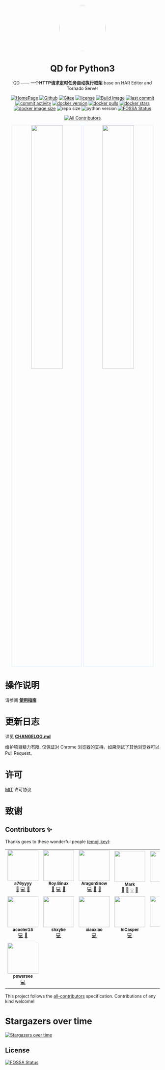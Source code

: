 <p align="center">
   <a href="https://github.com/qd-today/qd">
   <img style="border-radius:50%" width="150" src="https://fastly.jsdelivr.net/gh/qd-today/qd@master/web/static/img/icon.png">
   </a>
</p>

<h1 align="center">QD for Python3</h1>

<div align="center">
QD —— 一个<b>HTTP请求定时任务自动执行框架</b> base on HAR Editor and Tornado Server

[![HomePage][HomePage-image]][HomePage-url]
[![Github][Github-image]][Github-url]
[![Gitee][Gitee-image]][Gitee-url]
[![license][github-license-image]][github-license-url]
[![Build Image][workflow-image]][workflow-url]
[![last commit][last-commit-image]][last-commit-url]
[![commit activity][commit-activity-image]][commit-activity-url]
[![docker version][docker-version-image]][docker-version-url]
[![docker pulls][docker-pulls-image]][docker-pulls-url]
[![docker stars][docker-stars-image]][docker-stars-url]
[![docker image size][docker-image-size-image]][docker-image-size-url]
![repo size][repo-size-image]
![python version][python-version-image]
[![FOSSA Status](https://app.fossa.com/api/projects/git%2Bgithub.com%2Fa76yyyy%2Fqd.svg?type=shield)](https://app.fossa.com/projects/git%2Bgithub.com%2Fa76yyyy%2Fqd?ref=badge_shield)
<!-- ALL-CONTRIBUTORS-BADGE:START - Do not remove or modify this section -->
[![All Contributors](https://img.shields.io/badge/all_contributors-15-orange.svg?style=flat-square)](#contributors-)
<!-- ALL-CONTRIBUTORS-BADGE:END -->

[HomePage-image]: https://img.shields.io/badge/HomePage-qd--today-brightgreen
[HomePage-url]: https://qiandao.a76yyyy.cn
[Github-image]: https://img.shields.io/static/v1?label=Github&message=qd-today&color=brightgreen
[Github-url]: https://github.com/qd-today/qd/
[Gitee-image]: https://img.shields.io/static/v1?label=Gitee&message=a76yyyy&color=brightgreen
[Gitee-url]: https://gitee.com/qd-today/qd/
[github-license-image]: https://img.shields.io/github/license/qd-today/qd
[github-license-url]: https://github.com/qd-today/qd/blob/master/LICENSE
[last-commit-image]: https://img.shields.io/github/last-commit/qd-today/qd
[last-commit-url]: https://github.com/qd-today/qd/
[commit-activity-image]: https://img.shields.io/github/commit-activity/m/qd-today/qd
[commit-activity-url]: https://github.com/qd-today/qd/
[docker-version-image]: https://img.shields.io/docker/v/qdtoday/qd?style=flat
[docker-version-url]: https://hub.docker.com/r/qdtoday/qd/tags?page=1&ordering=last_updated
[docker-pulls-image]: https://img.shields.io/docker/pulls/qdtoday/qd?style=flat
[docker-pulls-url]: https://hub.docker.com/r/qdtoday/qd
[docker-stars-image]: https://img.shields.io/docker/stars/qdtoday/qd?style=flat
[docker-stars-url]: https://hub.docker.com/r/qdtoday/qd
[docker-image-size-image]: https://img.shields.io/docker/image-size/qdtoday/qd?style=flat
[docker-image-size-url]: https://hub.docker.com/r/qdtoday/qd
[repo-size-image]: https://img.shields.io/github/repo-size/qd-today/qd
[python-version-image]: https://img.shields.io/github/pipenv/locked/python-version/qd-today/qd
[workflow-image]: https://github.com/qd-today/qd/actions/workflows/Publish%20Package.yml/badge.svg
[workflow-url]: https://github.com/qd-today/qd/actions/workflows/Publish%20Package.yml

</div>

<p align="center">
   <img width="45%" style="border:solid 1px #DCEBFB" src="https://fastly.jsdelivr.net/gh/qd-today/qd@master/web/docs/public/login.png" >
   <img width="45%" style="border:solid 1px #DCEBFB" src="https://fastly.jsdelivr.net/gh/qd-today/qd@master/web/docs/public/index.png">
</p>

操作说明
==========

请参阅 **[使用指南](https://qd-today.github.io/qd/zh_CN/)**

更新日志
===========

详见 **[CHANGELOG.md](./CHANGELOG.md)**

维护项目精力有限, 仅保证对 Chrome 浏览器的支持。如果测试了其他浏览器可以 Pull Request。

许可
===========

[MIT](https://fastly.jsdelivr.net/gh/qd-today/qd@master/LICENSE) 许可协议

致谢
===========

## Contributors ✨

Thanks goes to these wonderful people ([emoji key](https://allcontributors.org/docs/en/emoji-key)):

<!-- ALL-CONTRIBUTORS-LIST:START - Do not remove or modify this section -->
<!-- prettier-ignore-start -->
<!-- markdownlint-disable -->
<table>
  <tr>
    <td align="center"><a href="http://www.a76yyyy.cn"><img src="https://avatars.githubusercontent.com/u/56478790?v=4?s=100" width="100px;" alt=""/><br /><sub><b>a76yyyy</b></sub></a><br /><a href="#design-a76yyyy" title="Design">🎨</a> <a href="https://github.com/qd-today/qd/commits?author=a76yyyy" title="Code">💻</a> <a href="#maintenance-a76yyyy" title="Maintenance">🚧</a></td>
    <td align="center"><a href="http://binux.me/"><img src="https://avatars.githubusercontent.com/u/646451?v=4?s=100" width="100px;" alt=""/><br /><sub><b>Roy Binux</b></sub></a><br /><a href="#design-Binux" title="Design">🎨</a> <a href="https://github.com/qd-today/qd/commits?author=Binux" title="Code">💻</a> <a href="#maintenance-Binux" title="Maintenance">🚧</a></td>
    <td align="center"><a href="https://github.com/AragonSnow"><img src="https://avatars.githubusercontent.com/u/22835918?v=4?s=100" width="100px;" alt=""/><br /><sub><b>AragonSnow</b></sub></a><br /><a href="https://github.com/qd-today/qd/commits?author=AragonSnow" title="Code">💻</a> <a href="#design-AragonSnow" title="Design">🎨</a> <a href="#maintenance-AragonSnow" title="Maintenance">🚧</a></td>
    <td align="center"><a href="https://www.quchao.net"><img src="https://avatars.githubusercontent.com/u/36469805?v=4?s=100" width="100px;" alt=""/><br /><sub><b>Mark</b></sub></a><br /><a href="#design-Mark-1215" title="Design">🎨</a> <a href="#blog-Mark-1215" title="Blogposts">📝</a> <a href="#example-Mark-1215" title="Examples">💡</a> <a href="https://github.com/qd-today/qd/commits?author=Mark-1215" title="Documentation">📖</a></td>
    <td align="center"><a href="https://github.com/cdpidan"><img src="https://avatars.githubusercontent.com/u/8141453?v=4?s=100" width="100px;" alt=""/><br /><sub><b>pidan</b></sub></a><br /><a href="#design-cdpidan" title="Design">🎨</a></td>
    <td align="center"><a href="https://buzhibujue.cf"><img src="https://avatars.githubusercontent.com/u/24644841?v=4?s=100" width="100px;" alt=""/><br /><sub><b>buzhibujue</b></sub></a><br /><a href="https://github.com/qd-today/qd/commits?author=buzhibujuelb" title="Code">💻</a></td>
    <td align="center"><a href="https://github.com/billypon"><img src="https://avatars.githubusercontent.com/u/1763302?v=4?s=100" width="100px;" alt=""/><br /><sub><b>billypon</b></sub></a><br /><a href="https://github.com/qd-today/qd/commits?author=billypon" title="Code">💻</a></td>
  </tr>
  <tr>
    <td align="center"><a href="http://www.lingyan8.com"><img src="https://avatars.githubusercontent.com/u/19186382?v=4?s=100" width="100px;" alt=""/><br /><sub><b>acooler15</b></sub></a><br /><a href="https://github.com/qd-today/qd/commits?author=acooler15" title="Code">💻</a> <a href="#maintenance-acooler15" title="Maintenance">🚧</a></td>
    <td align="center"><a href="https://github.com/aa889788"><img src="https://avatars.githubusercontent.com/u/16019986?v=4?s=100" width="100px;" alt=""/><br /><sub><b>shxyke</b></sub></a><br /><a href="https://github.com/qd-today/qd/commits?author=aa889788" title="Code">💻</a></td>
    <td align="center"><a href="https://github.com/gxitm"><img src="https://avatars.githubusercontent.com/u/2405087?v=4?s=100" width="100px;" alt=""/><br /><sub><b>xiaoxiao</b></sub></a><br /><a href="https://github.com/qd-today/qd/commits?author=gxitm" title="Code">💻</a></td>
    <td align="center"><a href="https://blog.hicasper.com"><img src="https://avatars.githubusercontent.com/u/25276620?v=4?s=100" width="100px;" alt=""/><br /><sub><b>hiCasper</b></sub></a><br /><a href="https://github.com/qd-today/qd/commits?author=hiCasper" title="Code">💻</a></td>
    <td align="center"><a href="https://github.com/ckx000"><img src="https://avatars.githubusercontent.com/u/5800591?v=4?s=100" width="100px;" alt=""/><br /><sub><b>旋子</b></sub></a><br /><a href="https://github.com/qd-today/qd/commits?author=ckx000" title="Code">💻</a></td>
    <td align="center"><a href="https://github.com/chen8945"><img src="https://avatars.githubusercontent.com/u/44148812?v=4?s=100" width="100px;" alt=""/><br /><sub><b>chen8945</b></sub></a><br /><a href="https://github.com/qd-today/qd/commits?author=chen8945" title="Code">💻</a></td>
    <td align="center"><a href="https://github.com/seiuneko"><img src="https://avatars.githubusercontent.com/u/25706824?v=4?s=100" width="100px;" alt=""/><br /><sub><b>seiuneko</b></sub></a><br /><a href="https://github.com/qd-today/qd/commits?author=seiuneko" title="Code">💻</a></td>
  </tr>
  <tr>
    <td align="center"><a href="https://github.com/powersee"><img src="https://avatars.githubusercontent.com/u/38074760?v=4?s=100" width="100px;" alt=""/><br /><sub><b>powersee</b></sub></a><br /><a href="https://github.com/qd-today/qd/commits?author=powersee" title="Code">💻</a></td>
  </tr>
</table>

<!-- markdownlint-restore -->
<!-- prettier-ignore-end -->

<!-- ALL-CONTRIBUTORS-LIST:END -->

This project follows the [all-contributors](https://github.com/all-contributors/all-contributors) specification. Contributions of any kind welcome!

Stargazers over time
===========

[![Stargazers over time](https://starchart.cc/qd-today/qd.svg)](https://starchart.cc/qd-today/qd)


## License
[![FOSSA Status](https://app.fossa.com/api/projects/git%2Bgithub.com%2Fa76yyyy%2Fqd.svg?type=large)](https://app.fossa.com/projects/git%2Bgithub.com%2Fa76yyyy%2Fqd?ref=badge_large)